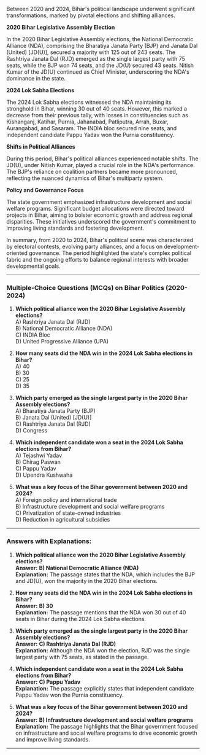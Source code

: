 Between 2020 and 2024, Bihar's political landscape underwent significant transformations, marked by pivotal elections and shifting alliances.

**2020 Bihar Legislative Assembly Election**

In the 2020 Bihar Legislative Assembly elections, the National Democratic Alliance (NDA), comprising the Bharatiya Janata Party (BJP) and Janata Dal (United) [JD(U)], secured a majority with 125 out of 243 seats. The Rashtriya Janata Dal (RJD) emerged as the single largest party with 75 seats, while the BJP won 74 seats, and the JD(U) secured 43 seats. Nitish Kumar of the JD(U) continued as Chief Minister, underscoring the NDA's dominance in the state. 

**2024 Lok Sabha Elections**

The 2024 Lok Sabha elections witnessed the NDA maintaining its stronghold in Bihar, winning 30 out of 40 seats. However, this marked a decrease from their previous tally, with losses in constituencies such as Kishanganj, Katihar, Purnia, Jahanabad, Patliputra, Arrah, Buxar, Aurangabad, and Sasaram. The INDIA bloc secured nine seats, and independent candidate Pappu Yadav won the Purnia constituency. 

**Shifts in Political Alliances**

During this period, Bihar's political alliances experienced notable shifts. The JD(U), under Nitish Kumar, played a crucial role in the NDA's performance. The BJP's reliance on coalition partners became more pronounced, reflecting the nuanced dynamics of Bihar's multiparty system.

**Policy and Governance Focus**

The state government emphasized infrastructure development and social welfare programs. Significant budget allocations were directed toward projects in Bihar, aiming to bolster economic growth and address regional disparities. These initiatives underscored the government's commitment to improving living standards and fostering development.

In summary, from 2020 to 2024, Bihar's political scene was characterized by electoral contests, evolving party alliances, and a focus on development-oriented governance. The period highlighted the state's complex political fabric and the ongoing efforts to balance regional interests with broader developmental goals. 

---

### **Multiple-Choice Questions (MCQs) on Bihar Politics (2020-2024)**  

1. **Which political alliance won the 2020 Bihar Legislative Assembly elections?**  
   A) Rashtriya Janata Dal (RJD)  
   B) National Democratic Alliance (NDA)  
   C) INDIA Bloc  
   D) United Progressive Alliance (UPA)  

2. **How many seats did the NDA win in the 2024 Lok Sabha elections in Bihar?**  
   A) 40  
   B) 30  
   C) 25  
   D) 35  

3. **Which party emerged as the single largest party in the 2020 Bihar Assembly elections?**  
   A) Bharatiya Janata Party (BJP)  
   B) Janata Dal (United) [JD(U)]  
   C) Rashtriya Janata Dal (RJD)  
   D) Congress  

4. **Which independent candidate won a seat in the 2024 Lok Sabha elections from Bihar?**  
   A) Tejashwi Yadav  
   B) Chirag Paswan  
   C) Pappu Yadav  
   D) Upendra Kushwaha  

5. **What was a key focus of the Bihar government between 2020 and 2024?**  
   A) Foreign policy and international trade  
   B) Infrastructure development and social welfare programs  
   C) Privatization of state-owned industries  
   D) Reduction in agricultural subsidies  

---

### **Answers with Explanations:**  

1. **Which political alliance won the 2020 Bihar Legislative Assembly elections?**  
   **Answer:** **B) National Democratic Alliance (NDA)**  
   **Explanation:** The passage states that the NDA, which includes the BJP and JD(U), won the majority in the 2020 Bihar elections.  

2. **How many seats did the NDA win in the 2024 Lok Sabha elections in Bihar?**  
   **Answer:** **B) 30**  
   **Explanation:** The passage mentions that the NDA won 30 out of 40 seats in Bihar during the 2024 Lok Sabha elections.  

3. **Which party emerged as the single largest party in the 2020 Bihar Assembly elections?**  
   **Answer:** **C) Rashtriya Janata Dal (RJD)**  
   **Explanation:** Although the NDA won the election, RJD was the single largest party with 75 seats, as stated in the passage.  

4. **Which independent candidate won a seat in the 2024 Lok Sabha elections from Bihar?**  
   **Answer:** **C) Pappu Yadav**  
   **Explanation:** The passage explicitly states that independent candidate Pappu Yadav won the Purnia constituency.  

5. **What was a key focus of the Bihar government between 2020 and 2024?**  
   **Answer:** **B) Infrastructure development and social welfare programs**  
   **Explanation:** The passage highlights that the Bihar government focused on infrastructure and social welfare programs to drive economic growth and improve living standards.  

---
